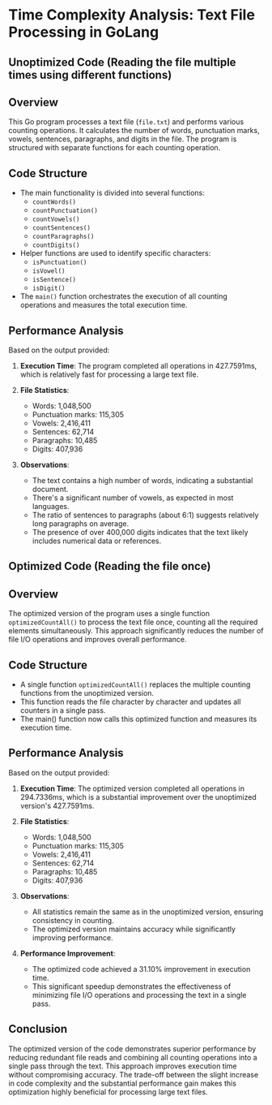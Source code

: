 # Time Complexity Analysis: Text File Processing in GoLang

## Unoptimized Code (Reading the file multiple times using different functions)

## Overview
This Go program processes a text file (`file.txt`) and performs various counting operations. It calculates the number of words, punctuation marks, vowels, sentences, paragraphs, and digits in the file. The program is structured with separate functions for each counting operation.

## Code Structure
- The main functionality is divided into several functions:
  - `countWords()`
  - `countPunctuation()`
  - `countVowels()`
  - `countSentences()`
  - `countParagraphs()`
  - `countDigits()`
- Helper functions are used to identify specific characters:
  - `isPunctuation()`
  - `isVowel()`
  - `isSentence()`
  - `isDigit()`
- The `main()` function orchestrates the execution of all counting operations and measures the total execution time.

## Performance Analysis
Based on the output provided:

1. **Execution Time**: The program completed all operations in 427.7591ms, which is relatively fast for processing a large text file.

2. **File Statistics**:
   - Words: 1,048,500
   - Punctuation marks: 115,305
   - Vowels: 2,416,411
   - Sentences: 62,714
   - Paragraphs: 10,485
   - Digits: 407,936

3. **Observations**:
   - The text contains a high number of words, indicating a substantial document.
   - There's a significant number of vowels, as expected in most languages.
   - The ratio of sentences to paragraphs (about 6:1) suggests relatively long paragraphs on average.
   - The presence of over 400,000 digits indicates that the text likely includes numerical data or references.

## Optimized Code (Reading the file once)

## Overview
The optimized version of the program uses a single function `optimizedCountAll()` to process the text file once, counting all the required elements simultaneously. This approach significantly reduces the number of file I/O operations and improves overall performance.

## Code Structure
- A single function `optimizedCountAll()` replaces the multiple counting functions from the unoptimized version.
- This function reads the file character by character and updates all counters in a single pass.
- The main() function now calls this optimized function and measures its execution time.

## Performance Analysis
Based on the output provided:

1. **Execution Time**: The optimized version completed all operations in 294.7336ms, which is a substantial improvement over the unoptimized version's 427.7591ms.

2. **File Statistics**:
   - Words: 1,048,500
   - Punctuation marks: 115,305
   - Vowels: 2,416,411
   - Sentences: 62,714
   - Paragraphs: 10,485
   - Digits: 407,936

3. **Observations**:
   - All statistics remain the same as in the unoptimized version, ensuring consistency in counting.
   - The optimized version maintains accuracy while significantly improving performance.

4. **Performance Improvement**:
   - The optimized code achieved a 31.10% improvement in execution time.
   - This significant speedup demonstrates the effectiveness of minimizing file I/O operations and processing the text in a single pass.

## Conclusion
The optimized version of the code demonstrates superior performance by reducing redundant file reads and combining all counting operations into a single pass through the text. This approach improves execution time without compromising accuracy. The trade-off between the slight increase in code complexity and the substantial performance gain makes this optimization highly beneficial for processing large text files.
